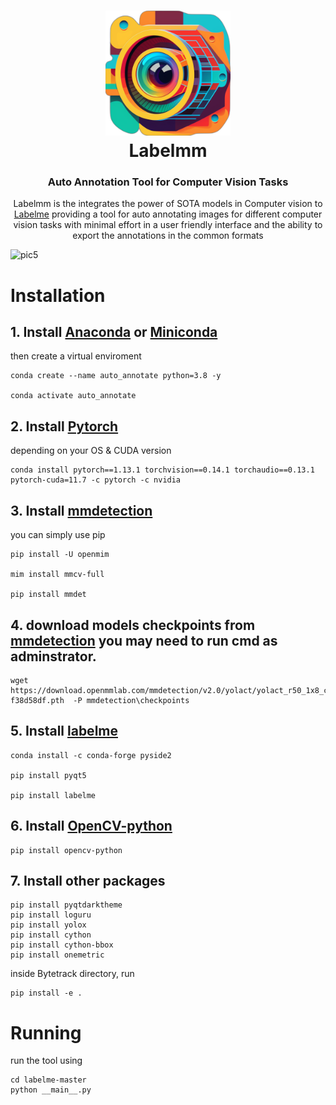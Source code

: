 <h1 align = "center">
<img src = "imgs/icon.png" width = 200 height = 200>
<br>
Labelmm
</h1>

<h3 align = "center">
Auto Annotation Tool for Computer Vision Tasks
</h3>

<p align = "center">
Labelmm is the integrates the power of SOTA models in Computer vision to <a href = "https://github.com/wkentaro/labelme">Labelme</a> providing a tool for auto annotating images for different computer vision tasks with minimal effort in a user friendly interface and the ability to export the annotations in the common formats


![pic5](https://user-images.githubusercontent.com/85165808/227048466-e354d66c-9072-41a9-bef5-dcd88988500c.png)


# Installation
## 1. Install [Anaconda](https://www.anaconda.com) or [Miniconda](https://docs.conda.io/en/latest/miniconda.html)

then create a virtual enviroment
```
conda create --name auto_annotate python=3.8 -y

conda activate auto_annotate
```

## 2. Install [Pytorch](https://pytorch.org/)
depending on your OS & CUDA version 

```
conda install pytorch==1.13.1 torchvision==0.14.1 torchaudio==0.13.1 pytorch-cuda=11.7 -c pytorch -c nvidia

```

## 3. Install [mmdetection](https://github.com/open-mmlab/mmdetection/blob/master/docs/en/get_started.md/#Installation)

you can simply use pip

```
pip install -U openmim

mim install mmcv-full

pip install mmdet
```

## 4. download models checkpoints from [mmdetection](https://github.com/open-mmlab/mmdetection) you may need to run cmd as adminstrator.

```
wget https://download.openmmlab.com/mmdetection/v2.0/yolact/yolact_r50_1x8_coco/yolact_r50_1x8_coco_20200908-f38d58df.pth  -P mmdetection\checkpoints
```


## 5. Install [labelme](https://github.com/wkentaro/labelme#installation)

```
conda install -c conda-forge pyside2

pip install pyqt5

pip install labelme
```

## 6. Install [OpenCV-python](https://pypi.org/project/opencv-python/)

```
pip install opencv-python
```

## 7. Install other packages 

```
pip install pyqtdarktheme
pip install loguru
pip install yolox
pip install cython
pip install cython-bbox
pip install onemetric
```

inside Bytetrack directory, run
```
pip install -e .
```
# Running
run the tool using

```
cd labelme-master
python __main__.py
```
